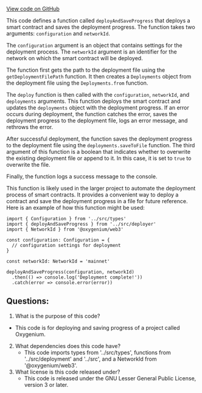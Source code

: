 [View code on GitHub](https://github.com/oxygenium-network/oxygenium-web3/packages/cli/scripts/deploy.ts)

This code defines a function called `deployAndSaveProgress` that deploys a smart contract and saves the deployment progress. The function takes two arguments: `configuration` and `networkId`. 

The `configuration` argument is an object that contains settings for the deployment process. The `networkId` argument is an identifier for the network on which the smart contract will be deployed. 

The function first gets the path to the deployment file using the `getDeploymentFilePath` function. It then creates a `Deployments` object from the deployment file using the `Deployments.from` function. 

The `deploy` function is then called with the `configuration`, `networkId`, and `deployments` arguments. This function deploys the smart contract and updates the `deployments` object with the deployment progress. If an error occurs during deployment, the function catches the error, saves the deployment progress to the deployment file, logs an error message, and rethrows the error. 

After successful deployment, the function saves the deployment progress to the deployment file using the `deployments.saveToFile` function. The third argument of this function is a boolean that indicates whether to overwrite the existing deployment file or append to it. In this case, it is set to `true` to overwrite the file. 

Finally, the function logs a success message to the console. 

This function is likely used in the larger project to automate the deployment process of smart contracts. It provides a convenient way to deploy a contract and save the deployment progress in a file for future reference. Here is an example of how this function might be used:

```
import { Configuration } from '../src/types'
import { deployAndSaveProgress } from '../src/deployer'
import { NetworkId } from '@oxygenium/web3'

const configuration: Configuration = {
  // configuration settings for deployment
}

const networkId: NetworkId = 'mainnet'

deployAndSaveProgress(configuration, networkId)
  .then(() => console.log('Deployment complete!'))
  .catch(error => console.error(error))
```
## Questions: 
 1. What is the purpose of this code?
   - This code is for deploying and saving progress of a project called Oxygenium.
2. What dependencies does this code have?
   - This code imports types from '../src/types', functions from '../src/deployment' and '../src', and a NetworkId from '@oxygenium/web3'.
3. What license is this code released under?
   - This code is released under the GNU Lesser General Public License, version 3 or later.